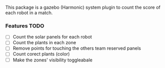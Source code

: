 This package is a gazebo (Harmonic) system plugin to count the score of each robot in a match.

### Features TODO

- [ ] Count the solar panels for each robot
- [ ] Count the plants in each zone
- [ ] Remove points for touching the others team reserved panels
- [ ] Count corect plants (color)
- [ ] Make the zones' visibility toggleabale
